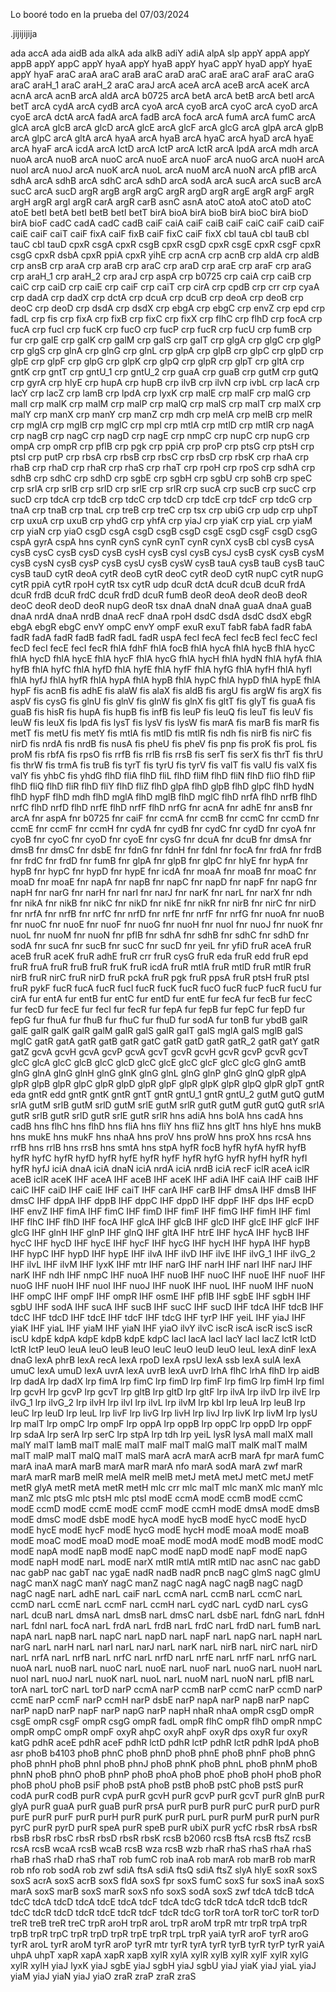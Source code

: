 Lo booré todo en la prueba del 07/03/2024

.jijijijija

ada	accA
ada	aidB
ada	alkA
ada	alkB
adiY	adiA
alpA	slp
appY	appA
appY	appB
appY	appC
appY	hyaA
appY	hyaB
appY	hyaC
appY	hyaD
appY	hyaE
appY	hyaF
araC	araA
araC	araB
araC	araD
araC	araE
araC	araF
araC	araG
araC	araH_1
araC	araH_2
araC	araJ
arcA	aceA
arcA	aceB
arcA	aceK
arcA	acnA
arcA	acnB
arcA	aldA
arcA	b0725
arcA	betA
arcA	betB
arcA	betI
arcA	betT
arcA	cydA
arcA	cydB
arcA	cyoA
arcA	cyoB
arcA	cyoC
arcA	cyoD
arcA	cyoE
arcA	dctA
arcA	fadA
arcA	fadB
arcA	focA
arcA	fumA
arcA	fumC
arcA	glcA
arcA	glcB
arcA	glcD
arcA	glcE
arcA	glcF
arcA	glcG
arcA	glpA
arcA	glpB
arcA	glpC
arcA	gltA
arcA	hyaA
arcA	hyaB
arcA	hyaC
arcA	hyaD
arcA	hyaE
arcA	hyaF
arcA	icdA
arcA	lctD
arcA	lctP
arcA	lctR
arcA	lpdA
arcA	mdh
arcA	nuoA
arcA	nuoB
arcA	nuoC
arcA	nuoE
arcA	nuoF
arcA	nuoG
arcA	nuoH
arcA	nuoI
arcA	nuoJ
arcA	nuoK
arcA	nuoL
arcA	nuoM
arcA	nuoN
arcA	pflB
arcA	sdhA
arcA	sdhB
arcA	sdhC
arcA	sdhD
arcA	sodA
arcA	sucA
arcA	sucB
arcA	sucC
arcA	sucD
argR	argB
argR	argC
argR	argD
argR	argE
argR	argF
argR	argH
argR	argI
argR	carA
argR	carB
asnC	asnA
atoC	atoA
atoC	atoD
atoC	atoE
betI	betA
betI	betB
betI	betT
birA	bioA
birA	bioB
birA	bioC
birA	bioD
birA	bioF
cadC	cadA
cadC	cadB
caiF	caiA
caiF	caiB
caiF	caiC
caiF	caiD
caiF	caiE
caiF	caiT
caiF	fixA
caiF	fixB
caiF	fixC
caiF	fixX
cbl	tauA
cbl	tauB
cbl	tauC
cbl	tauD
cpxR	csgA
cpxR	csgB
cpxR	csgD
cpxR	csgE
cpxR	csgF
cpxR	csgG
cpxR	dsbA
cpxR	ppiA
cpxR	yihE
crp	acnA
crp	acnB
crp	aldA
crp	aldB
crp	ansB
crp	araA
crp	araB
crp	araC
crp	araD
crp	araE
crp	araF
crp	araG
crp	araH_1
crp	araH_2
crp	araJ
crp	aspA
crp	b0725
crp	caiA
crp	caiB
crp	caiC
crp	caiD
crp	caiE
crp	caiF
crp	caiT
crp	cirA
crp	cpdB
crp	crr
crp	cyaA
crp	dadA
crp	dadX
crp	dctA
crp	dcuA
crp	dcuB
crp	deoA
crp	deoB
crp	deoC
crp	deoD
crp	dsdA
crp	dsdX
crp	ebgA
crp	ebgC
crp	envZ
crp	epd
crp	fadL
crp	fis
crp	fixA
crp	fixB
crp	fixC
crp	fixX
crp	flhC
crp	flhD
crp	focA
crp	fucA
crp	fucI
crp	fucK
crp	fucO
crp	fucP
crp	fucR
crp	fucU
crp	fumB
crp	fur
crp	galE
crp	galK
crp	galM
crp	galS
crp	galT
crp	glgA
crp	glgC
crp	glgP
crp	glgS
crp	glnA
crp	glnG
crp	glnL
crp	glpA
crp	glpB
crp	glpC
crp	glpD
crp	glpE
crp	glpF
crp	glpG
crp	glpK
crp	glpQ
crp	glpR
crp	glpT
crp	gltA
crp	gntK
crp	gntT
crp	gntU_1
crp	gntU_2
crp	guaA
crp	guaB
crp	gutM
crp	gutQ
crp	gyrA
crp	hlyE
crp	hupA
crp	hupB
crp	ilvB
crp	ilvN
crp	ivbL
crp	lacA
crp	lacY
crp	lacZ
crp	lamB
crp	lpdA
crp	lyxK
crp	malE
crp	malF
crp	malG
crp	malI
crp	malK
crp	malM
crp	malP
crp	malQ
crp	malS
crp	malT
crp	malX
crp	malY
crp	manX
crp	manY
crp	manZ
crp	mdh
crp	melA
crp	melB
crp	melR
crp	mglA
crp	mglB
crp	mglC
crp	mpl
crp	mtlA
crp	mtlD
crp	mtlR
crp	nagA
crp	nagB
crp	nagC
crp	nagD
crp	nagE
crp	nmpC
crp	nupC
crp	nupG
crp	ompA
crp	ompR
crp	pflB
crp	pgk
crp	ppiA
crp	proP
crp	ptsG
crp	ptsH
crp	ptsI
crp	putP
crp	rbsA
crp	rbsB
crp	rbsC
crp	rbsD
crp	rbsK
crp	rhaA
crp	rhaB
crp	rhaD
crp	rhaR
crp	rhaS
crp	rhaT
crp	rpoH
crp	rpoS
crp	sdhA
crp	sdhB
crp	sdhC
crp	sdhD
crp	sgbE
crp	sgbH
crp	sgbU
crp	sohB
crp	speC
crp	srlA
crp	srlB
crp	srlD
crp	srlE
crp	srlR
crp	sucA
crp	sucB
crp	sucC
crp	sucD
crp	tdcA
crp	tdcB
crp	tdcC
crp	tdcD
crp	tdcE
crp	tdcF
crp	tdcG
crp	tnaA
crp	tnaB
crp	tnaL
crp	treB
crp	treC
crp	tsx
crp	ubiG
crp	udp
crp	uhpT
crp	uxuA
crp	uxuB
crp	yhdG
crp	yhfA
crp	yiaJ
crp	yiaK
crp	yiaL
crp	yiaM
crp	yiaN
crp	yiaO
csgD	csgA
csgD	csgB
csgD	csgE
csgD	csgF
csgD	csgG
cspA	gyrA
cspA	hns
cynR	cynS
cynR	cynT
cynR	cynX
cysB	cbl
cysB	cysA
cysB	cysC
cysB	cysD
cysB	cysH
cysB	cysI
cysB	cysJ
cysB	cysK
cysB	cysM
cysB	cysN
cysB	cysP
cysB	cysU
cysB	cysW
cysB	tauA
cysB	tauB
cysB	tauC
cysB	tauD
cytR	deoA
cytR	deoB
cytR	deoC
cytR	deoD
cytR	nupC
cytR	nupG
cytR	ppiA
cytR	rpoH
cytR	tsx
cytR	udp
dcuR	dctA
dcuR	dcuB
dcuR	frdA
dcuR	frdB
dcuR	frdC
dcuR	frdD
dcuR	fumB
deoR	deoA
deoR	deoB
deoR	deoC
deoR	deoD
deoR	nupG
deoR	tsx
dnaA	dnaN
dnaA	guaA
dnaA	guaB
dnaA	nrdA
dnaA	nrdB
dnaA	recF
dnaA	rpoH
dsdC	dsdA
dsdC	dsdX
ebgR	ebgA
ebgR	ebgC
envY	ompC
envY	ompF
exuR	exuT
fabR	fabA
fadR	fabA
fadR	fadA
fadR	fadB
fadR	fadL
fadR	uspA
fecI	fecA
fecI	fecB
fecI	fecC
fecI	fecD
fecI	fecE
fecI	fecR
fhlA	fdhF
fhlA	focB
fhlA	hycA
fhlA	hycB
fhlA	hycC
fhlA	hycD
fhlA	hycE
fhlA	hycF
fhlA	hycG
fhlA	hycH
fhlA	hydN
fhlA	hyfA
fhlA	hyfB
fhlA	hyfC
fhlA	hyfD
fhlA	hyfE
fhlA	hyfF
fhlA	hyfG
fhlA	hyfH
fhlA	hyfI
fhlA	hyfJ
fhlA	hyfR
fhlA	hypA
fhlA	hypB
fhlA	hypC
fhlA	hypD
fhlA	hypE
fhlA	hypF
fis	acnB
fis	adhE
fis	alaW
fis	alaX
fis	aldB
fis	argU
fis	argW
fis	argX
fis	aspV
fis	cysG
fis	glnU
fis	glnV
fis	glnW
fis	glnX
fis	gltT
fis	glyT
fis	guaA
fis	guaB
fis	hisR
fis	hupA
fis	hupB
fis	infB
fis	leuP
fis	leuQ
fis	leuT
fis	leuV
fis	leuW
fis	leuX
fis	lpdA
fis	lysT
fis	lysV
fis	lysW
fis	marA
fis	marB
fis	marR
fis	metT
fis	metU
fis	metY
fis	mtlA
fis	mtlD
fis	mtlR
fis	ndh
fis	nirB
fis	nirC
fis	nirD
fis	nrdA
fis	nrdB
fis	nusA
fis	pheU
fis	pheV
fis	pnp
fis	proK
fis	proL
fis	proM
fis	rbfA
fis	rpsO
fis	rrfB
fis	rrlB
fis	rrsB
fis	serT
fis	serX
fis	thrT
fis	thrU
fis	thrW
fis	trmA
fis	truB
fis	tyrT
fis	tyrU
fis	tyrV
fis	valT
fis	valU
fis	valX
fis	valY
fis	yhbC
fis	yhdG
flhD	fliA
flhD	fliL
flhD	fliM
flhD	fliN
flhD	fliO
flhD	fliP
flhD	fliQ
flhD	fliR
flhD	fliY
flhD	fliZ
flhD	glpA
flhD	glpB
flhD	glpC
flhD	hydN
flhD	hypF
flhD	mdh
flhD	mglA
flhD	mglB
flhD	mglC
flhD	nrfA
flhD	nrfB
flhD	nrfC
flhD	nrfD
flhD	nrfE
flhD	nrfF
flhD	nrfG
fnr	acnA
fnr	adhE
fnr	ansB
fnr	arcA
fnr	aspA
fnr	b0725
fnr	caiF
fnr	ccmA
fnr	ccmB
fnr	ccmC
fnr	ccmD
fnr	ccmE
fnr	ccmF
fnr	ccmH
fnr	cydA
fnr	cydB
fnr	cydC
fnr	cydD
fnr	cyoA
fnr	cyoB
fnr	cyoC
fnr	cyoD
fnr	cyoE
fnr	cysG
fnr	dcuA
fnr	dcuB
fnr	dmsA
fnr	dmsB
fnr	dmsC
fnr	dsbE
fnr	fdnG
fnr	fdnH
fnr	fdnI
fnr	focA
fnr	frdA
fnr	frdB
fnr	frdC
fnr	frdD
fnr	fumB
fnr	glpA
fnr	glpB
fnr	glpC
fnr	hlyE
fnr	hypA
fnr	hypB
fnr	hypC
fnr	hypD
fnr	hypE
fnr	icdA
fnr	moaA
fnr	moaB
fnr	moaC
fnr	moaD
fnr	moaE
fnr	napA
fnr	napB
fnr	napC
fnr	napD
fnr	napF
fnr	napG
fnr	napH
fnr	narG
fnr	narH
fnr	narI
fnr	narJ
fnr	narK
fnr	narL
fnr	narX
fnr	ndh
fnr	nikA
fnr	nikB
fnr	nikC
fnr	nikD
fnr	nikE
fnr	nikR
fnr	nirB
fnr	nirC
fnr	nirD
fnr	nrfA
fnr	nrfB
fnr	nrfC
fnr	nrfD
fnr	nrfE
fnr	nrfF
fnr	nrfG
fnr	nuoA
fnr	nuoB
fnr	nuoC
fnr	nuoE
fnr	nuoF
fnr	nuoG
fnr	nuoH
fnr	nuoI
fnr	nuoJ
fnr	nuoK
fnr	nuoL
fnr	nuoM
fnr	nuoN
fnr	pflB
fnr	sdhA
fnr	sdhB
fnr	sdhC
fnr	sdhD
fnr	sodA
fnr	sucA
fnr	sucB
fnr	sucC
fnr	sucD
fnr	yeiL
fnr	yfiD
fruR	aceA
fruR	aceB
fruR	aceK
fruR	adhE
fruR	crr
fruR	cysG
fruR	eda
fruR	edd
fruR	epd
fruR	fruA
fruR	fruB
fruR	fruK
fruR	icdA
fruR	mtlA
fruR	mtlD
fruR	mtlR
fruR	nirB
fruR	nirC
fruR	nirD
fruR	pckA
fruR	pgk
fruR	ppsA
fruR	ptsH
fruR	ptsI
fruR	pykF
fucR	fucA
fucR	fucI
fucR	fucK
fucR	fucO
fucR	fucP
fucR	fucU
fur	cirA
fur	entA
fur	entB
fur	entC
fur	entD
fur	entE
fur	fecA
fur	fecB
fur	fecC
fur	fecD
fur	fecE
fur	fecI
fur	fecR
fur	fepA
fur	fepB
fur	fepC
fur	fepD
fur	fepG
fur	fhuA
fur	fhuB
fur	fhuC
fur	fhuD
fur	sodA
fur	tonB
fur	ybdB
galR	galE
galR	galK
galR	galM
galR	galS
galR	galT
galS	mglA
galS	mglB
galS	mglC
gatR	gatA
gatR	gatB
gatR	gatC
gatR	gatD
gatR	gatR_2
gatR	gatY
gatR	gatZ
gcvA	gcvH
gcvA	gcvP
gcvA	gcvT
gcvR	gcvH
gcvR	gcvP
gcvR	gcvT
glcC	glcA
glcC	glcB
glcC	glcD
glcC	glcE
glcC	glcF
glcC	glcG
glnG	amtB
glnG	glnA
glnG	glnH
glnG	glnK
glnG	glnL
glnG	glnP
glnG	glnQ
glpR	glpA
glpR	glpB
glpR	glpC
glpR	glpD
glpR	glpF
glpR	glpK
glpR	glpQ
glpR	glpT
gntR	eda
gntR	edd
gntR	gntK
gntR	gntT
gntR	gntU_1
gntR	gntU_2
gutM	gutQ
gutM	srlA
gutM	srlB
gutM	srlD
gutM	srlE
gutM	srlR
gutR	gutM
gutR	gutQ
gutR	srlA
gutR	srlB
gutR	srlD
gutR	srlE
gutR	srlR
hns	adiA
hns	bolA
hns	cadA
hns	cadB
hns	flhC
hns	flhD
hns	fliA
hns	fliY
hns	fliZ
hns	gltT
hns	hlyE
hns	mukB
hns	mukE
hns	mukF
hns	nhaA
hns	proV
hns	proW
hns	proX
hns	rcsA
hns	rrfB
hns	rrlB
hns	rrsB
hns	smtA
hns	stpA
hyfR	focB
hyfR	hyfA
hyfR	hyfB
hyfR	hyfC
hyfR	hyfD
hyfR	hyfE
hyfR	hyfF
hyfR	hyfG
hyfR	hyfH
hyfR	hyfI
hyfR	hyfJ
iciA	dnaA
iciA	dnaN
iciA	nrdA
iciA	nrdB
iciA	recF
iclR	aceA
iclR	aceB
iclR	aceK
IHF	aceA
IHF	aceB
IHF	aceK
IHF	adiA
IHF	caiA
IHF	caiB
IHF	caiC
IHF	caiD
IHF	caiE
IHF	caiT
IHF	carA
IHF	carB
IHF	dmsA
IHF	dmsB
IHF	dmsC
IHF	dppA
IHF	dppB
IHF	dppC
IHF	dppD
IHF	dppF
IHF	dps
IHF	ecpD
IHF	envZ
IHF	fimA
IHF	fimC
IHF	fimD
IHF	fimF
IHF	fimG
IHF	fimH
IHF	fimI
IHF	flhC
IHF	flhD
IHF	focA
IHF	glcA
IHF	glcB
IHF	glcD
IHF	glcE
IHF	glcF
IHF	glcG
IHF	glnH
IHF	glnP
IHF	glnQ
IHF	gltA
IHF	htrE
IHF	hycA
IHF	hycB
IHF	hycC
IHF	hycD
IHF	hycE
IHF	hycF
IHF	hycG
IHF	hycH
IHF	hypA
IHF	hypB
IHF	hypC
IHF	hypD
IHF	hypE
IHF	ilvA
IHF	ilvD
IHF	ilvE
IHF	ilvG_1
IHF	ilvG_2
IHF	ilvL
IHF	ilvM
IHF	lyxK
IHF	mtr
IHF	narG
IHF	narH
IHF	narI
IHF	narJ
IHF	narK
IHF	ndh
IHF	nmpC
IHF	nuoA
IHF	nuoB
IHF	nuoC
IHF	nuoE
IHF	nuoF
IHF	nuoG
IHF	nuoH
IHF	nuoI
IHF	nuoJ
IHF	nuoK
IHF	nuoL
IHF	nuoM
IHF	nuoN
IHF	ompC
IHF	ompF
IHF	ompR
IHF	osmE
IHF	pflB
IHF	sgbE
IHF	sgbH
IHF	sgbU
IHF	sodA
IHF	sucA
IHF	sucB
IHF	sucC
IHF	sucD
IHF	tdcA
IHF	tdcB
IHF	tdcC
IHF	tdcD
IHF	tdcE
IHF	tdcF
IHF	tdcG
IHF	tyrP
IHF	yeiL
IHF	yiaJ
IHF	yiaK
IHF	yiaL
IHF	yiaM
IHF	yiaN
IHF	yiaO
ilvY	ilvC
iscR	iscA
iscR	iscS
iscR	iscU
kdpE	kdpA
kdpE	kdpB
kdpE	kdpC
lacI	lacA
lacI	lacY
lacI	lacZ
lctR	lctD
lctR	lctP
leuO	leuA
leuO	leuB
leuO	leuC
leuO	leuD
leuO	leuL
lexA	dinF
lexA	dnaG
lexA	phrB
lexA	recA
lexA	rpoD
lexA	rpsU
lexA	ssb
lexA	sulA
lexA	umuC
lexA	umuD
lexA	uvrA
lexA	uvrB
lexA	uvrD
lrhA	flhC
lrhA	flhD
lrp	aidB
lrp	dadA
lrp	dadX
lrp	fimA
lrp	fimC
lrp	fimD
lrp	fimF
lrp	fimG
lrp	fimH
lrp	fimI
lrp	gcvH
lrp	gcvP
lrp	gcvT
lrp	gltB
lrp	gltD
lrp	gltF
lrp	ilvA
lrp	ilvD
lrp	ilvE
lrp	ilvG_1
lrp	ilvG_2
lrp	ilvH
lrp	ilvI
lrp	ilvL
lrp	ilvM
lrp	kbl
lrp	leuA
lrp	leuB
lrp	leuC
lrp	leuD
lrp	leuL
lrp	livF
lrp	livG
lrp	livH
lrp	livJ
lrp	livK
lrp	livM
lrp	lysU
lrp	malT
lrp	ompC
lrp	ompF
lrp	oppA
lrp	oppB
lrp	oppC
lrp	oppD
lrp	oppF
lrp	sdaA
lrp	serA
lrp	serC
lrp	stpA
lrp	tdh
lrp	yeiL
lysR	lysA
malI	malX
malI	malY
malT	lamB
malT	malE
malT	malF
malT	malG
malT	malK
malT	malM
malT	malP
malT	malQ
malT	malS
marA	acrA
marA	acrB
marA	fpr
marA	fumC
marA	inaA
marA	marB
marA	marR
marA	nfo
marA	sodA
marA	zwf
marR	marA
marR	marB
melR	melA
melR	melB
metJ	metA
metJ	metC
metJ	metF
metR	glyA
metR	metA
metR	metH
mlc	crr
mlc	malT
mlc	manX
mlc	manY
mlc	manZ
mlc	ptsG
mlc	ptsH
mlc	ptsI
modE	ccmA
modE	ccmB
modE	ccmC
modE	ccmD
modE	ccmE
modE	ccmF
modE	ccmH
modE	dmsA
modE	dmsB
modE	dmsC
modE	dsbE
modE	hycA
modE	hycB
modE	hycC
modE	hycD
modE	hycE
modE	hycF
modE	hycG
modE	hycH
modE	moaA
modE	moaB
modE	moaC
modE	moaD
modE	moaE
modE	modA
modE	modB
modE	modC
modE	napA
modE	napB
modE	napC
modE	napD
modE	napF
modE	napG
modE	napH
modE	narL
modE	narX
mtlR	mtlA
mtlR	mtlD
nac	asnC
nac	gabD
nac	gabP
nac	gabT
nac	ygaE
nadR	nadB
nadR	pncB
nagC	glmS
nagC	glmU
nagC	manX
nagC	manY
nagC	manZ
nagC	nagA
nagC	nagB
nagC	nagD
nagC	nagE
narL	adhE
narL	caiF
narL	ccmA
narL	ccmB
narL	ccmC
narL	ccmD
narL	ccmE
narL	ccmF
narL	ccmH
narL	cydC
narL	cydD
narL	cysG
narL	dcuB
narL	dmsA
narL	dmsB
narL	dmsC
narL	dsbE
narL	fdnG
narL	fdnH
narL	fdnI
narL	focA
narL	frdA
narL	frdB
narL	frdC
narL	frdD
narL	fumB
narL	napA
narL	napB
narL	napC
narL	napD
narL	napF
narL	napG
narL	napH
narL	narG
narL	narH
narL	narI
narL	narJ
narL	narK
narL	nirB
narL	nirC
narL	nirD
narL	nrfA
narL	nrfB
narL	nrfC
narL	nrfD
narL	nrfE
narL	nrfF
narL	nrfG
narL	nuoA
narL	nuoB
narL	nuoC
narL	nuoE
narL	nuoF
narL	nuoG
narL	nuoH
narL	nuoI
narL	nuoJ
narL	nuoK
narL	nuoL
narL	nuoM
narL	nuoN
narL	pflB
narL	torA
narL	torC
narL	torD
narP	ccmA
narP	ccmB
narP	ccmC
narP	ccmD
narP	ccmE
narP	ccmF
narP	ccmH
narP	dsbE
narP	napA
narP	napB
narP	napC
narP	napD
narP	napF
narP	napG
narP	napH
nhaR	nhaA
ompR	csgD
ompR	csgE
ompR	csgF
ompR	csgG
ompR	fadL
ompR	flhC
ompR	flhD
ompR	nmpC
ompR	ompC
ompR	ompF
oxyR	ahpC
oxyR	ahpF
oxyR	dps
oxyR	fur
oxyR	katG
pdhR	aceE
pdhR	aceF
pdhR	lctD
pdhR	lctP
pdhR	lctR
pdhR	lpdA
phoB	asr
phoB	b4103
phoB	phnC
phoB	phnD
phoB	phnE
phoB	phnF
phoB	phnG
phoB	phnH
phoB	phnI
phoB	phnJ
phoB	phnK
phoB	phnL
phoB	phnM
phoB	phnN
phoB	phnO
phoB	phnP
phoB	phoA
phoB	phoE
phoB	phoH
phoB	phoR
phoB	phoU
phoB	psiF
phoB	pstA
phoB	pstB
phoB	pstC
phoB	pstS
purR	codA
purR	codB
purR	cvpA
purR	gcvH
purR	gcvP
purR	gcvT
purR	glnB
purR	glyA
purR	guaA
purR	guaB
purR	prsA
purR	purB
purR	purC
purR	purD
purR	purE
purR	purF
purR	purH
purR	purK
purR	purL
purR	purM
purR	purN
purR	pyrC
purR	pyrD
purR	speA
purR	speB
purR	ubiX
purR	ycfC
rbsR	rbsA
rbsR	rbsB
rbsR	rbsC
rbsR	rbsD
rbsR	rbsK
rcsB	b2060
rcsB	ftsA
rcsB	ftsZ
rcsB	rcsA
rcsB	wcaA
rcsB	wcaB
rcsB	wza
rcsB	wzb
rhaR	rhaS
rhaS	rhaA
rhaS	rhaB
rhaS	rhaD
rhaS	rhaT
rob	fumC
rob	inaA
rob	marA
rob	marB
rob	marR
rob	nfo
rob	sodA
rob	zwf
sdiA	ftsA
sdiA	ftsQ
sdiA	ftsZ
slyA	hlyE
soxR	soxS
soxS	acrA
soxS	acrB
soxS	fldA
soxS	fpr
soxS	fumC
soxS	fur
soxS	inaA
soxS	marA
soxS	marB
soxS	marR
soxS	nfo
soxS	sodA
soxS	zwf
tdcA	tdcB
tdcA	tdcC
tdcA	tdcD
tdcA	tdcE
tdcA	tdcF
tdcA	tdcG
tdcR	tdcA
tdcR	tdcB
tdcR	tdcC
tdcR	tdcD
tdcR	tdcE
tdcR	tdcF
tdcR	tdcG
torR	torA
torR	torC
torR	torD
treR	treB
treR	treC
trpR	aroH
trpR	aroL
trpR	aroM
trpR	mtr
trpR	trpA
trpR	trpB
trpR	trpC
trpR	trpD
trpR	trpE
trpR	trpL
trpR	yaiA
tyrR	aroF
tyrR	aroG
tyrR	aroL
tyrR	aroM
tyrR	aroP
tyrR	mtr
tyrR	tyrA
tyrR	tyrB
tyrR	tyrP
tyrR	yaiA
uhpA	uhpT
xapR	xapA
xapR	xapB
xylR	xylA
xylR	xylB
xylR	xylF
xylR	xylG
xylR	xylH
yiaJ	lyxK
yiaJ	sgbE
yiaJ	sgbH
yiaJ	sgbU
yiaJ	yiaK
yiaJ	yiaL
yiaJ	yiaM
yiaJ	yiaN
yiaJ	yiaO
zraR	zraP
zraR	zraS
